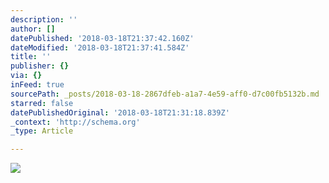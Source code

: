 ```yaml
---
description: ''
author: []
datePublished: '2018-03-18T21:37:42.160Z'
dateModified: '2018-03-18T21:37:41.584Z'
title: ''
publisher: {}
via: {}
inFeed: true
sourcePath: _posts/2018-03-18-2867dfeb-a1a7-4e59-aff0-d7c00fb5132b.md
starred: false
datePublishedOriginal: '2018-03-18T21:31:18.839Z'
_context: 'http://schema.org'
_type: Article

---
```

![](https://the-grid-user-content.s3-us-west-2.amazonaws.com/e9aafaab-dfbb-4764-9726-c7845d2b7ee1.png)